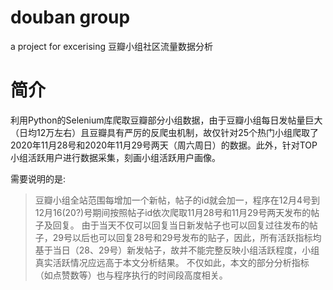 # douban group
a project for excerising
豆瓣小组社区流量数据分析
# 简介
利用Python的Selenium库爬取豆瓣部分小组数据，由于豆瓣小组每日发帖量巨大（日均12万左右）且豆瓣具有严厉的反爬虫机制，故仅针对25个热门小组爬取了2020年11月28号和2020年11月29号两天（周六周日）的数据。此外，针对TOP小组活跃用户进行数据采集，刻画小组活跃用户画像。

需要说明的是:
>豆瓣小组全站范围每增加一个新帖，帖子的id就会加一，程序在12月4号到12月16(20?)号期间按照帖子id依次爬取11月28号和11月29号两天发布的帖子及回复。
>由于当天不仅可以回复当日新发帖子也可以回复过往发布的帖子，29号以后也可以回复28号和29号发布的贴子，因此，所有活跃指标均基于当日（28、29号）新发帖子，故并不能完整反映小组活跃程度，小组真实活跃情况应远高于本文分析结果。
>不仅如此，本文的部分分析指标（如点赞数等）也与程序执行的时间段高度相关。
